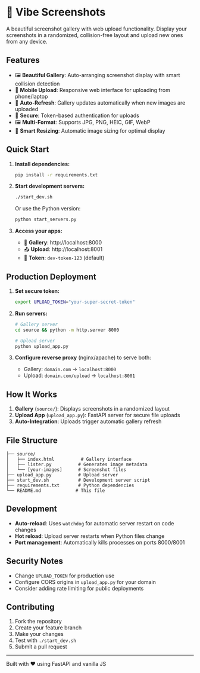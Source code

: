 # 📸 Vibe Screenshots

A beautiful screenshot gallery with web upload functionality. Display your screenshots in a randomized, collision-free layout and upload new ones from any device.

## Features

- 🖼️ **Beautiful Gallery**: Auto-arranging screenshot display with smart collision detection
- 📱 **Mobile Upload**: Responsive web interface for uploading from phone/laptop
- 🔄 **Auto-Refresh**: Gallery updates automatically when new images are uploaded
- 🔐 **Secure**: Token-based authentication for uploads
- 🖼️ **Multi-Format**: Supports JPG, PNG, HEIC, GIF, WebP
- 📐 **Smart Resizing**: Automatic image sizing for optimal display

## Quick Start

1. **Install dependencies:**
   ```bash
   pip install -r requirements.txt
   ```

2. **Start development servers:**
   ```bash
   ./start_dev.sh
   ```
   
   Or use the Python version:
   ```bash
   python start_servers.py
   ```

3. **Access your apps:**
   - 📸 **Gallery**: http://localhost:8000
   - 📤 **Upload**: http://localhost:8001
   - 🔑 **Token**: `dev-token-123` (default)

## Production Deployment

1. **Set secure token:**
   ```bash
   export UPLOAD_TOKEN="your-super-secret-token"
   ```

2. **Run servers:**
   ```bash
   # Gallery server
   cd source && python -m http.server 8000
   
   # Upload server  
   python upload_app.py
   ```

3. **Configure reverse proxy** (nginx/apache) to serve both:
   - Gallery: `domain.com` → `localhost:8000`
   - Upload: `domain.com/upload` → `localhost:8001`

## How It Works

1. **Gallery** (`source/`): Displays screenshots in a randomized layout
2. **Upload App** (`upload_app.py`): FastAPI server for secure file uploads
3. **Auto-Integration**: Uploads trigger automatic gallery refresh

## File Structure

```
├── source/
│   ├── index.html          # Gallery interface
│   ├── lister.py          # Generates image metadata
│   └── [your-images]      # Screenshot files
├── upload_app.py          # Upload server
├── start_dev.sh           # Development server script
├── requirements.txt       # Python dependencies
└── README.md             # This file
```

## Development

- **Auto-reload**: Uses `watchdog` for automatic server restart on code changes
- **Hot reload**: Upload server restarts when Python files change
- **Port management**: Automatically kills processes on ports 8000/8001

## Security Notes

- Change `UPLOAD_TOKEN` for production use
- Configure CORS origins in `upload_app.py` for your domain
- Consider adding rate limiting for public deployments

## Contributing

1. Fork the repository
2. Create your feature branch
3. Make your changes
4. Test with `./start_dev.sh`
5. Submit a pull request

---

Built with ❤️ using FastAPI and vanilla JS